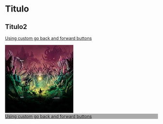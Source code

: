 <html>
  <head>
    <link rel="stylesheet" href="css/boostrap.min.css">
    <link rel="stylesheet" href="css/boostrap-theme.min.css">
    <script src="js/boostrap.min.js"></script>
    <title>Titutlo</title>
  </head>
  <body>
    <h1>Titulo</h1>
    <h2>Titulo2</h2>
    <p><a href="botones.html">Using custom go back and forward buttons
    <div class="container">
     <div class="row">
       <div class="col-lg-4"><img src="img1.jpg"></div>
       <div class="col-mg-6" style="background-color:#aaa"><a href="botones.html">Using custom go back and forward buttons
      
       
 
  
